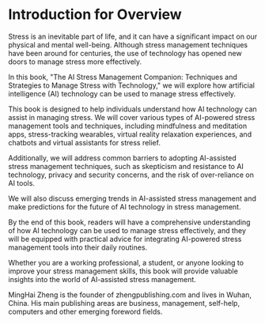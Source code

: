# Introduction for Overview

Stress is an inevitable part of life, and it can have a significant impact on our physical and mental well-being. Although stress management techniques have been around for centuries, the use of technology has opened new doors to manage stress more effectively.

In this book, "The AI Stress Management Companion: Techniques and Strategies to Manage Stress with Technology," we will explore how artificial intelligence (AI) technology can be used to manage stress effectively.

This book is designed to help individuals understand how AI technology can assist in managing stress. We will cover various types of AI-powered stress management tools and techniques, including mindfulness and meditation apps, stress-tracking wearables, virtual reality relaxation experiences, and chatbots and virtual assistants for stress relief.

Additionally, we will address common barriers to adopting AI-assisted stress management techniques, such as skepticism and resistance to AI technology, privacy and security concerns, and the risk of over-reliance on AI tools.

We will also discuss emerging trends in AI-assisted stress management and make predictions for the future of AI technology in stress management.

By the end of this book, readers will have a comprehensive understanding of how AI technology can be used to manage stress effectively, and they will be equipped with practical advice for integrating AI-powered stress management tools into their daily routines.

Whether you are a working professional, a student, or anyone looking to improve your stress management skills, this book will provide valuable insights into the world of AI-assisted stress management.

MingHai Zheng is the founder of zhengpublishing.com and lives in Wuhan, China. His main publishing areas are business, management, self-help, computers and other emerging foreword fields.
